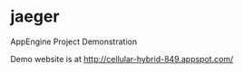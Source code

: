 # jaeger
AppEngine Project Demonstration


Demo website is at http://cellular-hybrid-849.appspot.com/